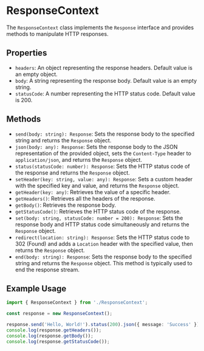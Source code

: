 # ResponseContext

The `ResponseContext` class implements the `Response` interface and provides methods to manipulate HTTP responses.

## Properties

- `headers`: An object representing the response headers. Default value is an empty object.
- `body`: A string representing the response body. Default value is an empty string.
- `statusCode`: A number representing the HTTP status code. Default value is 200.

## Methods

- `send(body: string): Response`: Sets the response body to the specified string and returns the `Response` object.
- `json(body: any): Response`: Sets the response body to the JSON representation of the provided object, sets the `Content-Type` header to `application/json`, and returns the `Response` object.
- `status(statusCode: number): Response`: Sets the HTTP status code of the response and returns the `Response` object.
- `setHeader(key: string, value: any): Response`: Sets a custom header with the specified key and value, and returns the `Response` object.
- `getHeader(key: any)`: Retrieves the value of a specific header.
- `getHeaders()`: Retrieves all the headers of the response.
- `getBody()`: Retrieves the response body.
- `getStatusCode()`: Retrieves the HTTP status code of the response.
- `set(body: string, statusCode: number = 200): Response`: Sets the response body and HTTP status code simultaneously and returns the `Response` object.
- `redirect(location: string): Response`: Sets the HTTP status code to 302 (Found) and adds a `Location` header with the specified value, then returns the `Response` object.
- `end(body: string): Response`: Sets the response body to the specified string and returns the `Response` object. This method is typically used to end the response stream.

## Example Usage

```typescript
import { ResponseContext } from './ResponseContext';

const response = new ResponseContext();

response.send('Hello, World!').status(200).json({ message: 'Success' });
console.log(response.getHeaders());
console.log(response.getBody());
console.log(response.getStatusCode());
```